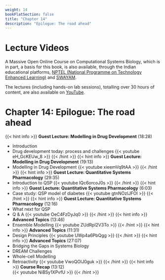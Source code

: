 ```yaml
---
weight: 14
bookFlatSection: false
title: "Chapter 14"
description: "Epilogue: The road ahead"
---
```


# Lecture Videos

A Massive Open Online Course on Computational Systems Biology, which is in part, a basis for this book, is also available, through the Indian educational platforms, [NPTEL (National Programme on Technology Enhanced Learning)](https://nptel.ac.in/) and [SWAYAM](https://swayam.gov.in/). 

The lectures (including hands-on lab sessions), totalling over 30 hours of content, are also available on [YouTube](https://www.youtube.com/playlist?list=PLHkR7OTZy5OPhDKvFJ_Xc-PuQFw4-oCZ4).

# Chapter 14: Epilogue: The road ahead

{{< hint info >}}
**Guest Lecture: Modelling in Drug Development** (18:28)  
 - Introduction
 - Drug development today: process and challenges
{{< youtube eH_GcKEUw_8 >}}
{{< /hint >}}
{{< hint info >}}
**Guest Lecture: Modelling in Drug Development** (19:13)  
 - Modelling in Drug Development
{{< youtube xieemVq9tAA >}}
{{< /hint >}}
{{< hint info >}}
**Guest Lecture: Quantitative Systems Pharmacology** (29:35)  
 - Introduction to QSP
{{< youtube lQc6orcoJ0s >}}
{{< /hint >}}
{{< hint info >}}
**Guest Lecture: Quantitative Systems Pharmacology** (6:03)  
 - Case study: QSP model of diabetes
{{< youtube gtnNOzIJFOI >}}
{{< /hint >}}
{{< hint info >}}
**Guest Lecture: Quantitative Systems Pharmacology** (12:16)  
 - What next for QSP
 - Q \& A
{{< youtube OeC4FzDyJq0 >}}
{{< /hint >}}
{{< hint info >}}
**Advanced Topics** (13:46)  
 - Ensemble Modelling
{{< youtube ZUdRpl2V3To >}}
{{< /hint >}}
{{< hint info >}}
**Advanced Topics** (11:31)  
 - Design Principles
{{< youtube UWp4a6PbQgg >}}
{{< /hint >}}
{{< hint info >}}
**Advanced Topics** (27:07)  
 - Bridging the Gaps in Systems Biology
 - DREAM Challenges
 - Whole-cell Modelling
 - Retroactivity
{{< youtube VwoQOlJ0guk >}}
{{< /hint >}}
{{< hint info >}}
**Course Recap** (13:12)  
{{< youtube NiBSy1XPvfU >}}
{{< /hint >}}
